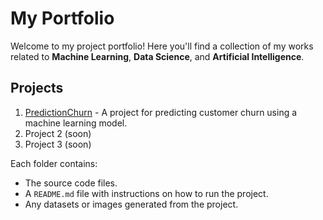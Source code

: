 # My Portfolio

Welcome to my project portfolio! Here you'll find a collection of my works related to **Machine Learning**, **Data Science**, and **Artificial Intelligence**.

## Projects

1. [PredictionChurn](https://github.com/martinabavetta7/discoverchurnbymb) - A project for predicting customer churn using a machine learning model.
2. Project 2 (soon)
3. Project 3 (soon)

Each folder contains:
- The source code files.
- A `README.md` file with instructions on how to run the project.
- Any datasets or images generated from the project.
